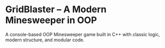 # GridBlaster – A Modern Minesweeper in OOP
A console-based OOP Minesweeper game built in C++ with classic logic, modern structure, and modular code.




